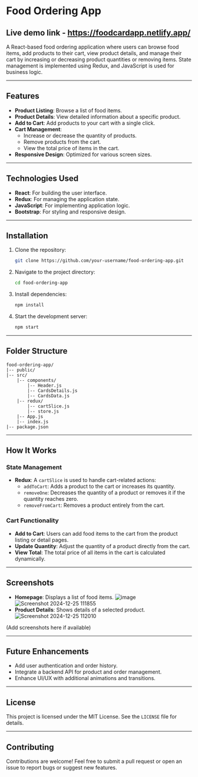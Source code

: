# Food Ordering App

## Live demo link - https://foodcardapp.netlify.app/


A React-based food ordering application where users can browse food items, add products to their cart, view product details, and manage their cart by increasing or decreasing product quantities or removing items. State management is implemented using Redux, and JavaScript is used for business logic.

---

## Features

- **Product Listing**: Browse a list of food items.
- **Product Details**: View detailed information about a specific product.
- **Add to Cart**: Add products to your cart with a single click.
- **Cart Management**:
  - Increase or decrease the quantity of products.
  - Remove products from the cart.
  - View the total price of items in the cart.
- **Responsive Design**: Optimized for various screen sizes.

---

## Technologies Used

- **React**: For building the user interface.
- **Redux**: For managing the application state.
- **JavaScript**: For implementing application logic.
- **Bootstrap**: For styling and responsive design.

---

## Installation

1. Clone the repository:
   ```bash
   git clone https://github.com/your-username/food-ordering-app.git
   ```

2. Navigate to the project directory:
   ```bash
   cd food-ordering-app
   ```

3. Install dependencies:
   ```bash
   npm install
   ```

4. Start the development server:
   ```bash
   npm start
   ```

---

## Folder Structure

```
food-ordering-app/
|-- public/
|-- src/
    |-- components/
        |-- Header.js
        |-- CardsDetails.js
        |-- CardsData.js
    |-- redux/
        |-- cartSlice.js
        |-- store.js
    |-- App.js
    |-- index.js
|-- package.json
```

---

## How It Works

### State Management

- **Redux**: A `cartSlice` is used to handle cart-related actions:
  - `addToCart`: Adds a product to the cart or increases its quantity.
  - `removeOne`: Decreases the quantity of a product or removes it if the quantity reaches zero.
  - `removeFromCart`: Removes a product entirely from the cart.

### Cart Functionality

- **Add to Cart**: Users can add food items to the cart from the product listing or detail pages.
- **Update Quantity**: Adjust the quantity of a product directly from the cart.
- **View Total**: The total price of all items in the cart is calculated dynamically.

---


## Screenshots

- **Homepage**: Displays a list of food items.
![image](https://github.com/user-attachments/assets/f33f4136-8a93-4852-88b3-c1e508fa4fac)
![Screenshot 2024-12-25 111855](https://github.com/user-attachments/assets/76d73329-e270-4fcf-86a2-ca13b605f4dc)
- **Product Details**: Shows details of a selected product.
![Screenshot 2024-12-25 112010](https://github.com/user-attachments/assets/a8df3779-1871-46cd-ad3f-94bf08b901f6)

(Add screenshots here if available)

---

## Future Enhancements

- Add user authentication and order history.
- Integrate a backend API for product and order management.
- Enhance UI/UX with additional animations and transitions.

---

## License

This project is licensed under the MIT License. See the `LICENSE` file for details.

---

## Contributing

Contributions are welcome! Feel free to submit a pull request or open an issue to report bugs or suggest new features.

